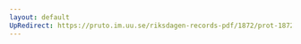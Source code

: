 ```yaml
---
layout: default
UpRedirect: https://pruto.im.uu.se/riksdagen-records-pdf/1872/prot-1872--fk--207/prot-1872--fk--207_000.pdf
---
```

